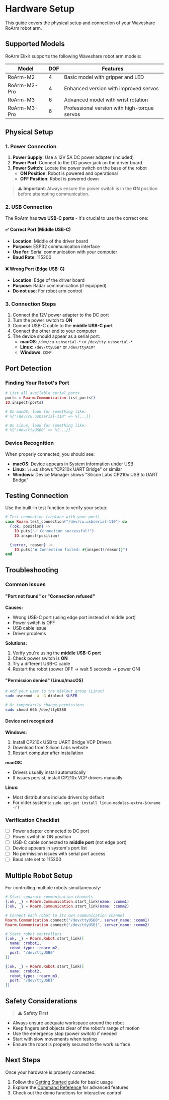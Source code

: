# Hardware Setup

This guide covers the physical setup and connection of your Waveshare RoArm robot arm.

## Supported Models

RoArm Elixir supports the following Waveshare robot arm models:

| Model | DOF | Features |
|-------|-----|----------|
| RoArm-M2 | 4 | Basic model with gripper and LED |
| RoArm-M2-Pro | 4 | Enhanced version with improved servos |
| RoArm-M3 | 6 | Advanced model with wrist rotation |
| RoArm-M3-Pro | 6 | Professional version with high-torque servos |

## Physical Setup

### 1. Power Connection

1. **Power Supply**: Use a 12V 5A DC power adapter (included)
2. **Power Port**: Connect to the DC power jack on the driver board
3. **Power Switch**: Locate the power switch on the base of the robot
   - **ON Position**: Robot is powered and operational
   - **OFF Position**: Robot is powered down

> ⚠️ **Important**: Always ensure the power switch is in the **ON** position before attempting communication.

### 2. USB Connection

The RoArm has **two USB-C ports** - it's crucial to use the correct one:

#### ✅ Correct Port (Middle USB-C)
- **Location**: Middle of the driver board
- **Purpose**: ESP32 communication interface
- **Use for**: Serial communication with your computer
- **Baud Rate**: 115200

#### ❌ Wrong Port (Edge USB-C)
- **Location**: Edge of the driver board
- **Purpose**: Radar communication (if equipped)
- **Do not use**: For robot arm control

### 3. Connection Steps

1. Connect the 12V power adapter to the DC port
2. Turn the power switch to **ON**
3. Connect USB-C cable to the **middle USB-C port**
4. Connect the other end to your computer
5. The device should appear as a serial port:
   - **macOS**: `/dev/cu.usbserial-*` or `/dev/tty.usbserial-*`
   - **Linux**: `/dev/ttyUSB*` or `/dev/ttyACM*`
   - **Windows**: `COM*`

## Port Detection

### Finding Your Robot's Port

```elixir
# List all available serial ports
ports = Roarm.Communication.list_ports()
IO.inspect(ports)

# On macOS, look for something like:
# %{"/dev/cu.usbserial-110" => %{...}}

# On Linux, look for something like:
# %{"/dev/ttyUSB0" => %{...}}
```

### Device Recognition

When properly connected, you should see:
- **macOS**: Device appears in System Information under USB
- **Linux**: `lsusb` shows "CP210x UART Bridge" or similar
- **Windows**: Device Manager shows "Silicon Labs CP210x USB to UART Bridge"

## Testing Connection

Use the built-in test function to verify your setup:

```elixir
# Test connection (replace with your port)
case Roarm.test_connection("/dev/cu.usbserial-110") do
  {:ok, position} ->
    IO.puts("✅ Connection successful!")
    IO.inspect(position)

  {:error, reason} ->
    IO.puts("❌ Connection failed: #{inspect(reason)}")
end
```

## Troubleshooting

### Common Issues

#### "Port not found" or "Connection refused"

**Causes:**
- Wrong USB-C port (using edge port instead of middle port)
- Power switch is OFF
- USB cable issue
- Driver problems

**Solutions:**
1. Verify you're using the **middle USB-C port**
2. Check power switch is **ON**
3. Try a different USB-C cable
4. Restart the robot (power OFF → wait 5 seconds → power ON)

#### "Permission denied" (Linux/macOS)

```bash
# Add your user to the dialout group (Linux)
sudo usermod -a -G dialout $USER

# Or temporarily change permissions
sudo chmod 666 /dev/ttyUSB0
```

#### Device not recognized

**Windows:**
1. Install CP210x USB to UART Bridge VCP Drivers
2. Download from Silicon Labs website
3. Restart computer after installation

**macOS:**
- Drivers usually install automatically
- If issues persist, install CP210x VCP drivers manually

**Linux:**
- Most distributions include drivers by default
- For older systems: `sudo apt-get install linux-modules-extra-$(uname -r)`

### Verification Checklist

- [ ] Power adapter connected to DC port
- [ ] Power switch in ON position
- [ ] USB-C cable connected to **middle port** (not edge port)
- [ ] Device appears in system's port list
- [ ] No permission issues with serial port access
- [ ] Baud rate set to 115200

## Multiple Robot Setup

For controlling multiple robots simultaneously:

```elixir
# Start separate communication channels
{:ok, _} = Roarm.Communication.start_link(name: :comm1)
{:ok, _} = Roarm.Communication.start_link(name: :comm2)

# Connect each robot to its own communication channel
Roarm.Communication.connect("/dev/ttyUSB0", server_name: :comm1)
Roarm.Communication.connect("/dev/ttyUSB1", server_name: :comm2)

# Start robot controllers
{:ok, _} = Roarm.Robot.start_link([
  name: :robot1,
  robot_type: :roarm_m2,
  port: "/dev/ttyUSB0"
])

{:ok, _} = Roarm.Robot.start_link([
  name: :robot2,
  robot_type: :roarm_m3,
  port: "/dev/ttyUSB1"
])
```

## Safety Considerations

> ⚠️ **Safety First**

- Always ensure adequate workspace around the robot
- Keep fingers and objects clear of the robot's range of motion
- Use the emergency stop (power switch) if needed
- Start with slow movements when testing
- Ensure the robot is properly secured to the work surface

## Next Steps

Once your hardware is properly connected:
1. Follow the [Getting Started](getting-started.html) guide for basic usage
2. Explore the [Command Reference](commands.html) for advanced features
3. Check out the demo functions for interactive control